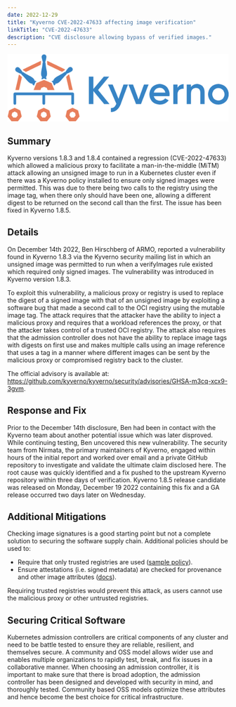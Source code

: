 ```yaml
---
date: 2022-12-29
title: "Kyverno CVE-2022-47633 affecting image verification"
linkTitle: "CVE-2022-47633"
description: "CVE disclosure allowing bypass of verified images."
---
```


![kyverno](kyverno-horizontal.png)

## Summary

Kyverno versions 1.8.3 and 1.8.4 contained a regression (CVE-2022-47633) which allowed a malicious proxy to facilitate a man-in-the-middle (MiTM) attack allowing an unsigned image to run in a Kubernetes cluster even if there was a Kyverno policy installed to ensure only signed images were permitted. This was due to there being two calls to the registry using the image tag, when there only should have been one, allowing a different digest to be returned on the second call than the first. The issue has been fixed in Kyverno 1.8.5.

## Details

On December 14th 2022, Ben Hirschberg of ARMO, reported a vulnerability found in Kyverno 1.8.3 via the Kyverno security mailing list in which an unsigned image was permitted to run when a verifyImages rule existed which required only signed images. The vulnerability was introduced in Kyverno version 1.8.3. 

To exploit this vulnerability, a malicious proxy or registry is used to replace the digest of a signed image with that of an unsigned image by exploiting a software bug that made a second call to the OCI registry using the mutable image tag. The attack requires that the attacker have the ability to inject a malicious proxy and requires that a workload references the proxy, or that the attacker takes control of a trusted OCI registry. The attack also requires that the admission controller does not have the ability to replace image tags with digests on first use and makes multiple calls using an image reference that uses a tag in a manner where different images can be sent by the malicious proxy or compromised registry back to the cluster.

The official advisory is available at: https://github.com/kyverno/kyverno/security/advisories/GHSA-m3cq-xcx9-3gvm.

## Response and Fix

Prior to the December 14th disclosure, Ben had been in contact with the Kyverno team about another potential issue which was later disproved. While continuing testing, Ben uncovered this new vulnerability. The security team from Nirmata, the primary maintainers of Kyverno, engaged within hours of the initial report and worked over email and a private GitHub repository to investigate and validate the ultimate claim disclosed here. The root cause was quickly identified and a fix pushed to the upstream Kyverno repository within three days of verification. Kyverno 1.8.5 release candidate was released on Monday, December 19 2022 containing this fix and a GA release occurred two days later on Wednesday.

## Additional Mitigations

Checking image signatures is a good starting point but not a complete solution to securing the software supply chain. Additional policies should be used to:

* Require that only trusted registries are used ([sample policy](/policies/best-practices/restrict_image_registries/restrict_image_registries/)).
* Ensure attestations (i.e. signed metadata) are checked for provenance and other image attributes ([docs](/docs/policy_types/cluster_policy/verify-images/sigstore/_index.md#verifying-image-attestations)).

Requiring trusted registries would prevent this attack, as users cannot use the malicious proxy or other untrusted registries.

## Securing Critical Software

Kubernetes admission controllers are critical components of any cluster and need to be battle tested to ensure they are reliable, resilient, and themselves secure. A community and OSS model allows wider use and enables multiple organizations to rapidly test, break, and fix issues in a collaborative manner. When choosing an admission controller, it is important to make sure that there is broad adoption, the admission controller has been designed and developed with security in mind, and thoroughly tested. Community based OSS models optimize these attributes and hence become the best choice for critical infrastructure.

